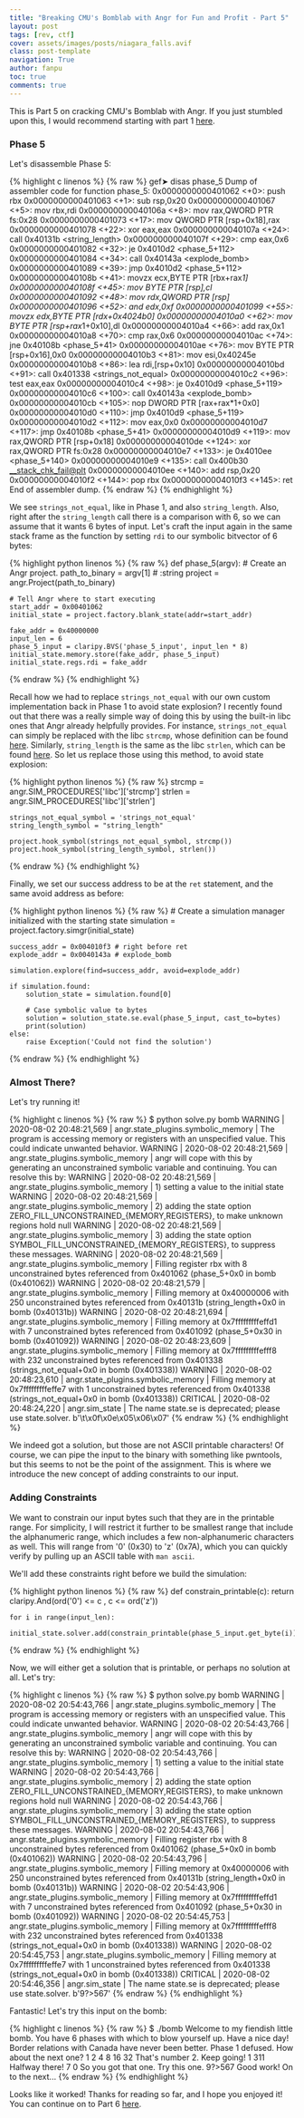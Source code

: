 ```yaml
---
title: "Breaking CMU's Bomblab with Angr for Fun and Profit - Part 5"
layout: post
tags: [rev, ctf]
cover: assets/images/posts/niagara_falls.avif
class: post-template
navigation: True
author: fanpu
toc: true
comments: true
---
```


This is Part 5 on cracking CMU's Bomblab with Angr. If you just stumbled upon this, I would recommend starting with part 1 [here](breaking-cmu-bomblab-with-angr-for-fun-and-profit).

### Phase 5

Let's disassemble Phase 5:

{% highlight c linenos %}
{% raw %}
gef➤  disas phase_5
Dump of assembler code for function phase_5:
   0x0000000000401062 <+0>:	push   rbx
   0x0000000000401063 <+1>:	sub    rsp,0x20
   0x0000000000401067 <+5>:	mov    rbx,rdi
   0x000000000040106a <+8>:	mov    rax,QWORD PTR fs:0x28
   0x0000000000401073 <+17>:	mov    QWORD PTR [rsp+0x18],rax
   0x0000000000401078 <+22>:	xor    eax,eax
   0x000000000040107a <+24>:	call   0x40131b <string_length>
   0x000000000040107f <+29>:	cmp    eax,0x6
   0x0000000000401082 <+32>:	je     0x4010d2 <phase_5+112>
   0x0000000000401084 <+34>:	call   0x40143a <explode_bomb>
   0x0000000000401089 <+39>:	jmp    0x4010d2 <phase_5+112>
   0x000000000040108b <+41>:	movzx  ecx,BYTE PTR [rbx+rax*1]
   0x000000000040108f <+45>:	mov    BYTE PTR [rsp],cl
   0x0000000000401092 <+48>:	mov    rdx,QWORD PTR [rsp]
   0x0000000000401096 <+52>:	and    edx,0xf
   0x0000000000401099 <+55>:	movzx  edx,BYTE PTR [rdx+0x4024b0]
   0x00000000004010a0 <+62>:	mov    BYTE PTR [rsp+rax*1+0x10],dl
   0x00000000004010a4 <+66>:	add    rax,0x1
   0x00000000004010a8 <+70>:	cmp    rax,0x6
   0x00000000004010ac <+74>:	jne    0x40108b <phase_5+41>
   0x00000000004010ae <+76>:	mov    BYTE PTR [rsp+0x16],0x0
   0x00000000004010b3 <+81>:	mov    esi,0x40245e
   0x00000000004010b8 <+86>:	lea    rdi,[rsp+0x10]
   0x00000000004010bd <+91>:	call   0x401338 <strings_not_equal>
   0x00000000004010c2 <+96>:	test   eax,eax
   0x00000000004010c4 <+98>:	je     0x4010d9 <phase_5+119>
   0x00000000004010c6 <+100>:	call   0x40143a <explode_bomb>
   0x00000000004010cb <+105>:	nop    DWORD PTR [rax+rax*1+0x0]
   0x00000000004010d0 <+110>:	jmp    0x4010d9 <phase_5+119>
   0x00000000004010d2 <+112>:	mov    eax,0x0
   0x00000000004010d7 <+117>:	jmp    0x40108b <phase_5+41>
   0x00000000004010d9 <+119>:	mov    rax,QWORD PTR [rsp+0x18]
   0x00000000004010de <+124>:	xor    rax,QWORD PTR fs:0x28
   0x00000000004010e7 <+133>:	je     0x4010ee <phase_5+140>
   0x00000000004010e9 <+135>:	call   0x400b30 <__stack_chk_fail@plt>
   0x00000000004010ee <+140>:	add    rsp,0x20
   0x00000000004010f2 <+144>:	pop    rbx
   0x00000000004010f3 <+145>:	ret    
End of assembler dump.
{% endraw %}
{% endhighlight %}

We see `strings_not_equal`, like in Phase 1, and also `string_length`. Also, right after the `string_length` call there is a comparison with 6, so we can assume that it wants 6 bytes of input. Let's craft the input again in the same stack frame as the function by setting `rdi` to our symbolic bitvector of 6 bytes:


{% highlight python linenos %}
{% raw %}
def phase_5(argv):
    # Create an Angr project.
    path_to_binary = argv[1] # :string
    project = angr.Project(path_to_binary)

    # Tell Angr where to start executing 
    start_addr = 0x00401062
    initial_state = project.factory.blank_state(addr=start_addr)

    fake_addr = 0x40000000
    input_len = 6
    phase_5_input = claripy.BVS('phase_5_input', input_len * 8)
    initial_state.memory.store(fake_addr, phase_5_input)
    initial_state.regs.rdi = fake_addr
{% endraw %}
{% endhighlight %}

Recall how we had to replace `strings_not_equal` with our own custom implementation back in Phase 1 to avoid state explosion? I recently found out that there was a really simple way of doing this by using the built-in libc ones that Angr already helpfully provides. For instance, `strings_not_equal` can simply be replaced with the libc `strcmp`, whose definition can be found [here](https://github.com/angr/angr/blob/master/angr/procedures/libc/strcmp.py). Similarly, `string_length` is the same as the libc `strlen`, which can be found [here](https://github.com/angr/angr/blob/master/angr/procedures/libc/strlen.py). So let us replace those using this method, to avoid state explosion:


{% highlight python linenos %}
{% raw %}
    strcmp = angr.SIM_PROCEDURES['libc']['strcmp']
    strlen = angr.SIM_PROCEDURES['libc']['strlen']

    strings_not_equal_symbol = 'strings_not_equal'
    string_length_symbol = "string_length"

    project.hook_symbol(strings_not_equal_symbol, strcmp())
    project.hook_symbol(string_length_symbol, strlen())
{% endraw %}
{% endhighlight %}

Finally, we set our success address to be at the `ret` statement, and the same avoid address as before:

{% highlight python linenos %}
{% raw %}
    # Create a simulation manager initialized with the starting state
    simulation = project.factory.simgr(initial_state)

    success_addr = 0x004010f3 # right before ret
    explode_addr = 0x0040143a # explode_bomb

    simulation.explore(find=success_addr, avoid=explode_addr)

    if simulation.found:
        solution_state = simulation.found[0]

        # Case symbolic value to bytes
        solution = solution_state.se.eval(phase_5_input, cast_to=bytes)
        print(solution)
    else:
        raise Exception('Could not find the solution')
{% endraw %}
{% endhighlight %}

### Almost There?
Let's try running it!

{% highlight c linenos %}
{% raw %}
$ python solve.py bomb
WARNING | 2020-08-02 20:48:21,569 | angr.state_plugins.symbolic_memory | The program is accessing memory or registers with an unspecified value. This could indicate unwanted behavior.
WARNING | 2020-08-02 20:48:21,569 | angr.state_plugins.symbolic_memory | angr will cope with this by generating an unconstrained symbolic variable and continuing. You can resolve this by:
WARNING | 2020-08-02 20:48:21,569 | angr.state_plugins.symbolic_memory | 1) setting a value to the initial state
WARNING | 2020-08-02 20:48:21,569 | angr.state_plugins.symbolic_memory | 2) adding the state option ZERO_FILL_UNCONSTRAINED_{MEMORY,REGISTERS}, to make unknown regions hold null
WARNING | 2020-08-02 20:48:21,569 | angr.state_plugins.symbolic_memory | 3) adding the state option SYMBOL_FILL_UNCONSTRAINED_{MEMORY_REGISTERS}, to suppress these messages.
WARNING | 2020-08-02 20:48:21,569 | angr.state_plugins.symbolic_memory | Filling register rbx with 8 unconstrained bytes referenced from 0x401062 (phase_5+0x0 in bomb (0x401062))
WARNING | 2020-08-02 20:48:21,579 | angr.state_plugins.symbolic_memory | Filling memory at 0x40000006 with 250 unconstrained bytes referenced from 0x40131b (string_length+0x0 in bomb (0x40131b))
WARNING | 2020-08-02 20:48:21,694 | angr.state_plugins.symbolic_memory | Filling memory at 0x7fffffffffeffd1 with 7 unconstrained bytes referenced from 0x401092 (phase_5+0x30 in bomb (0x401092))
WARNING | 2020-08-02 20:48:23,609 | angr.state_plugins.symbolic_memory | Filling memory at 0x7fffffffffefff8 with 232 unconstrained bytes referenced from 0x401338 (strings_not_equal+0x0 in bomb (0x401338))
WARNING | 2020-08-02 20:48:23,610 | angr.state_plugins.symbolic_memory | Filling memory at 0x7fffffffffeffe7 with 1 unconstrained bytes referenced from 0x401338 (strings_not_equal+0x0 in bomb (0x401338))
CRITICAL | 2020-08-02 20:48:24,220 | angr.sim_state | The name state.se is deprecated; please use state.solver.
b'\t\x0f\x0e\x05\x06\x07'
{% endraw %}
{% endhighlight %}

We indeed got a solution, but those are not ASCII printable characters! Of course, we can pipe the input to the binary with something like pwntools, but this seems to not be the point of the assignment. This is where we introduce the new concept of adding constraints to our input.

### Adding Constraints
We want to constrain our input bytes such that they are in the printable range. For simplicity, I will restrict it further to be smallest range that include the alphanumeric range, which includes a few non-alphanumeric characters as well. This will range from '0' (0x30) to 'z' (0x7A), which you can quickly verify by pulling up an ASCII table with `man ascii`. 

We'll add these constraints right before we build the simulation:

{% highlight python linenos %}
{% raw %}
    def constrain_printable(c):
        return claripy.And(ord('0') <= c , c <= ord('z'))

    for i in range(input_len):
        initial_state.solver.add(constrain_printable(phase_5_input.get_byte(i)))
{% endraw %}
{% endhighlight %}

Now, we will either get a solution that is printable, or perhaps no solution at all. Let's try:


{% highlight c linenos %}
{% raw %}
$ python solve.py bomb
WARNING | 2020-08-02 20:54:43,766 | angr.state_plugins.symbolic_memory | The program is accessing memory or registers with an unspecified value. This could indicate unwanted behavior.
WARNING | 2020-08-02 20:54:43,766 | angr.state_plugins.symbolic_memory | angr will cope with this by generating an unconstrained symbolic variable and continuing. You can resolve this by:
WARNING | 2020-08-02 20:54:43,766 | angr.state_plugins.symbolic_memory | 1) setting a value to the initial state
WARNING | 2020-08-02 20:54:43,766 | angr.state_plugins.symbolic_memory | 2) adding the state option ZERO_FILL_UNCONSTRAINED_{MEMORY,REGISTERS}, to make unknown regions hold null
WARNING | 2020-08-02 20:54:43,766 | angr.state_plugins.symbolic_memory | 3) adding the state option SYMBOL_FILL_UNCONSTRAINED_{MEMORY_REGISTERS}, to suppress these messages.
WARNING | 2020-08-02 20:54:43,766 | angr.state_plugins.symbolic_memory | Filling register rbx with 8 unconstrained bytes referenced from 0x401062 (phase_5+0x0 in bomb (0x401062))
WARNING | 2020-08-02 20:54:43,796 | angr.state_plugins.symbolic_memory | Filling memory at 0x40000006 with 250 unconstrained bytes referenced from 0x40131b (string_length+0x0 in bomb (0x40131b))
WARNING | 2020-08-02 20:54:43,906 | angr.state_plugins.symbolic_memory | Filling memory at 0x7fffffffffeffd1 with 7 unconstrained bytes referenced from 0x401092 (phase_5+0x30 in bomb (0x401092))
WARNING | 2020-08-02 20:54:45,753 | angr.state_plugins.symbolic_memory | Filling memory at 0x7fffffffffefff8 with 232 unconstrained bytes referenced from 0x401338 (strings_not_equal+0x0 in bomb (0x401338))
WARNING | 2020-08-02 20:54:45,753 | angr.state_plugins.symbolic_memory | Filling memory at 0x7fffffffffeffe7 with 1 unconstrained bytes referenced from 0x401338 (strings_not_equal+0x0 in bomb (0x401338))
CRITICAL | 2020-08-02 20:54:46,356 | angr.sim_state | The name state.se is deprecated; please use state.solver.
b'9?>567'
{% endraw %}
{% endhighlight %}

Fantastic! Let's try this input on the bomb:

{% highlight c linenos %}
{% raw %}
$ ./bomb
Welcome to my fiendish little bomb. You have 6 phases with
which to blow yourself up. Have a nice day!
Border relations with Canada have never been better.
Phase 1 defused. How about the next one?
1 2 4 8 16 32
That's number 2.  Keep going!
1 311
Halfway there!
7 0
So you got that one.  Try this one.
9?>567
Good work!  On to the next...
{% endraw %}
{% endhighlight %}

Looks like it worked! Thanks for reading so far, and I hope you enjoyed it! You can continue on to Part 6 [here](breaking-cmu-bomblab-with-angr-for-fun-and-profit-part-6).
